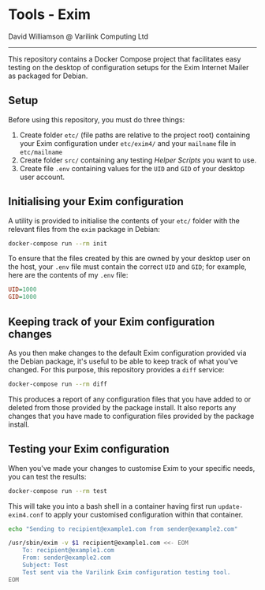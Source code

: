 # Tools - Exim

David Williamson @ Varilink Computing Ltd

------

This repository contains a Docker Compose project that facilitates easy testing on the desktop of configuration setups for the Exim Internet Mailer as packaged for Debian.

## Setup

Before using this repository, you must do three things:

1. Create folder `etc/` (file paths are relative to the project root) containing your Exim configuration under `etc/exim4/` and your `mailname` file in `etc/mailname`
2. Create folder `src/` containing any testing *Helper Scripts* you want to use.
3. Create file `.env` containing values for the `UID` and `GID` of your desktop user account.

## Initialising your Exim configuration

A utility is provided to initialise the contents of your `etc/` folder with the relevant files from the `exim` package in Debian:

```bash
docker-compose run --rm init
```

To ensure that the files created by this are owned by your desktop user on the host, your `.env` file must contain the correct `UID` and `GID`; for example, here are the contents of my `.env` file:

```ini
UID=1000
GID=1000
```

## Keeping track of your Exim configuration changes

As you then make changes to the default Exim configuration provided via the Debian package, it's useful to be able to keep track of what you've changed. For this purpose, this repository provides a `diff` service:

```bash
docker-compose run --rm diff
```

This produces a report of any configuration files that you have added to or deleted from those provided by the package install. It also reports any changes that you have made to configuration files provided by the package install.

## Testing your Exim configuration

When you've made your changes to customise Exim to your specific needs, you can test the results:

```bash
docker-compose run --rm test
```

This will take you into a bash shell in a container having first run `update-exim4.conf` to apply your customised configuration within that container.

```bash
echo "Sending to recipient@example1.com from sender@example2.com"

/usr/sbin/exim -v $1 recipient@example1.com <<- EOM
	To: recipient@example1.com
	From: sender@example2.com
	Subject: Test
	Test sent via the Varilink Exim configuration testing tool.
EOM
```